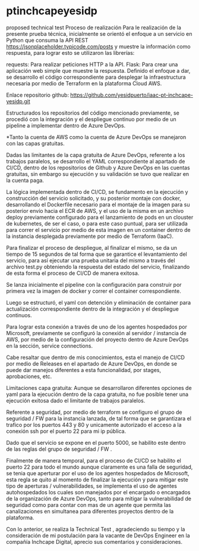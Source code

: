# ptinchcapeyesidp
proposed technical test
Proceso de realización
Para le realización de la presente prueba técnica, inicialmente se orientó el enfoque a un servicio en Python que consuma la API REST https://jsonplaceholder.typicode.com/posts y muestre la información como respuesta, para lograr esto se utilizaron las librerías:

requests: Para realizar peticiones HTTP a la API.
Flask: Para crear una aplicación web simple que muestre la respuesta.
Definido el enfoque a dar, se desarrollo el código correspondiente para desplegar la infraestructura necesaria por medio de Terraform en la plataforma Cloud AWS.

Enlace repositorio github: https://github.com/yesidpuerto/iaac-pt-inchcape-yesidp.git 

Estructurados los repositorios del código mencionado previamente, se procedió con la integración y el despliegue continuo por medio de un pipeline a implementar dentro de Azure DevOps.

*Tanto la cuenta de AWS como la cuenta de Azure DevOps se manejaron con las capas gratuitas.

Dadas las limitantes de la capa gratuita de Azure DevOps, referente a los trabajos paralelos, se desarrollo el YAML correspondiente al apartado de CI/CD, dentro de los repositorios de Github y Azure DevOps en las cuentas gratuitas, sin embargo su ejecución y su validación se tuvo que realizar en la cuenta paga.

La lógica implementada dentro de CI/CD, se fundamento en la ejecución y construcción del servicio solicitado, y su posterior montaje con docker, desarrollando el Dockerfile necesario para el montaje de la imagen para su posterior envío hacia el ECR de AWS, y el uso de la misma en un archivo deploy previamente configurado para el lanzamiento de pods en un clouster de kubernetes, de ser el caso, o para este caso puntual, para ser utilizada para correr el servicio por medio de esta imagen en un container dentro de la instancia desplegada previamente por medio de Terraform (IaaC).

Para finalizar el proceso de despliegue, al finalizar el mismo, se da un tiempo de 15 segundos de tal forma que se garantice el levantamiento del servicio, para así ejecutar una prueba unitaria del mismo a través del archivo test.py obteniendo la respuesta del estado del servicio, finalizando de esta forma el proceso de CI/CD de manera exitosa.

Se lanza inicialmente el pipeline con la configuración para construir por primera vez la imagen de docker y correr el container correspondiente.

Luego se estructuró, el yaml con detención y eliminación de container para actualización correspondiente dentro de la integración y el despliegue continuos.

Para lograr esta conexión a través de uno de los agentes hospedados por Microsoft, previamente se configuró la conexión al servidor / instancia de AWS, por medio de la configuración del proyecto dentro de Azure DevOps en la sección, service connections.

Cabe resaltar que dentro de mis conocimientos, esta el manejo de CI/CD por medio de Releases en el apartado de Azure DevOps, en donde se puede dar manejos diferentes a esta funcionalidad, por stages, aprobaciones, etc.

Limitaciones capa gratuita:
Aunque se desarrollaron diferentes opciones de yaml para la ejecución dentro de la capa gratuita, no fue posible tener una ejecución exitosa dado el limitante de trabajos paralelos.

Referente a seguridad, por medio de terraform se configuro el grupo de seguridad / FW para la instancia lanzada, de tal forma que se garantizara el trafico por los puertos 443 y 80 y unicamente autorizado el acceso a la conexión ssh por el puerto 22 para mi ip pública.

Dado que el servicio se expone en el puerto 5000, se habilito este dentro de las reglas del grupo de seguridad / FW .

Finalmente de manera temporal, para el proceso de CI/CD se habilito el puerto 22 para todo el mundo aunque claramente es una falla de seguridad, se tenia que aperturar por el uso de los agentes hospedados de Microsoft, esta regla se quito al momento de finalizar la ejecución y para mitigar este tipo de aperturas / vulnerabilidades, se implementa el uso de agentes autohospedados los cuales son manejados por el encargado o encargados de la organización de Azure DevOps, tanto para mitigar la vulnerabilidad de seguridad como para contar con mas de un agente que permita las canalizaciones en simultanea para diferentes proyectos dentro de la plataforma.

Con lo anterior, se realiza la Technical Test , agradeciendo su tiempo y la consideración de mi postulación para la vacante de DevOps Engineer en la compañía Inchcape Digital, aprecio sus comentarios y consideraciones. 
